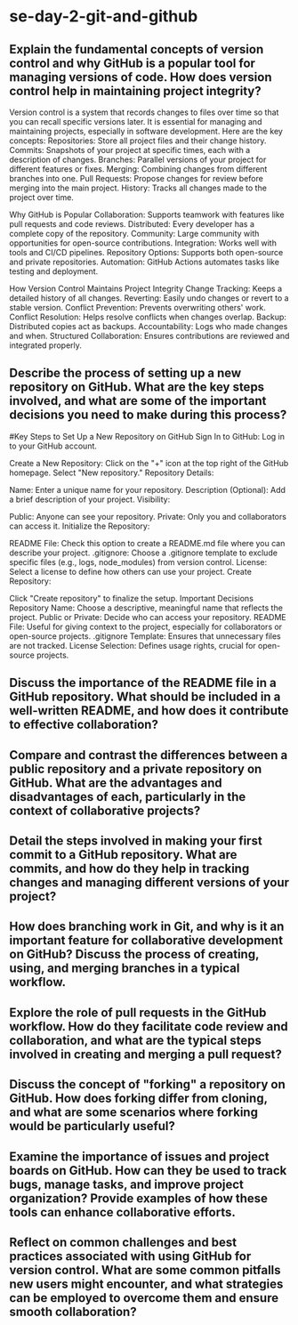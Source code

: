 # se-day-2-git-and-github
## Explain the fundamental concepts of version control and why GitHub is a popular tool for managing versions of code. How does version control help in maintaining project integrity?

Version control is a system that records changes to files over time so that you can recall specific versions later. It is essential for managing and maintaining projects, especially in software development. Here are the key concepts:
Repositories: Store all project files and their change history.
Commits: Snapshots of your project at specific times, each with a description of changes.
Branches: Parallel versions of your project for different features or fixes.
Merging: Combining changes from different branches into one.
Pull Requests: Propose changes for review before merging into the main project.
History: Tracks all changes made to the project over time.

Why GitHub is Popular
Collaboration: Supports teamwork with features like pull requests and code reviews.
Distributed: Every developer has a complete copy of the repository.
Community: Large community with opportunities for open-source contributions.
Integration: Works well with tools and CI/CD pipelines.
Repository Options: Supports both open-source and private repositories.
Automation: GitHub Actions automates tasks like testing and deployment.

How Version Control Maintains Project Integrity
Change Tracking: Keeps a detailed history of all changes.
Reverting: Easily undo changes or revert to a stable version.
Conflict Prevention: Prevents overwriting others' work.
Conflict Resolution: Helps resolve conflicts when changes overlap.
Backup: Distributed copies act as backups.
Accountability: Logs who made changes and when.
Structured Collaboration: Ensures contributions are reviewed and integrated properly.


## Describe the process of setting up a new repository on GitHub. What are the key steps involved, and what are some of the important decisions you need to make during this process?

#Key Steps to Set Up a New Repository on GitHub
Sign In to GitHub:
Log in to your GitHub account.

Create a New Repository:
Click on the "+" icon at the top right of the GitHub homepage.
Select "New repository."
Repository Details:

Name: Enter a unique name for your repository.
Description (Optional): Add a brief description of your project.
Visibility:

Public: Anyone can see your repository.
Private: Only you and collaborators can access it.
Initialize the Repository:

README File: Check this option to create a README.md file where you can describe your project.
.gitignore: Choose a .gitignore template to exclude specific files (e.g., logs, node_modules) from version control.
License: Select a license to define how others can use your project.
Create Repository:

Click "Create repository" to finalize the setup.
Important Decisions
Repository Name: Choose a descriptive, meaningful name that reflects the project.
Public or Private: Decide who can access your repository.
README File: Useful for giving context to the project, especially for collaborators or open-source projects.
.gitignore Template: Ensures that unnecessary files are not tracked.
License Selection: Defines usage rights, crucial for open-source projects.










## Discuss the importance of the README file in a GitHub repository. What should be included in a well-written README, and how does it contribute to effective collaboration?

## Compare and contrast the differences between a public repository and a private repository on GitHub. What are the advantages and disadvantages of each, particularly in the context of collaborative projects?

## Detail the steps involved in making your first commit to a GitHub repository. What are commits, and how do they help in tracking changes and managing different versions of your project?

## How does branching work in Git, and why is it an important feature for collaborative development on GitHub? Discuss the process of creating, using, and merging branches in a typical workflow.

## Explore the role of pull requests in the GitHub workflow. How do they facilitate code review and collaboration, and what are the typical steps involved in creating and merging a pull request?

## Discuss the concept of "forking" a repository on GitHub. How does forking differ from cloning, and what are some scenarios where forking would be particularly useful?

## Examine the importance of issues and project boards on GitHub. How can they be used to track bugs, manage tasks, and improve project organization? Provide examples of how these tools can enhance collaborative efforts.

## Reflect on common challenges and best practices associated with using GitHub for version control. What are some common pitfalls new users might encounter, and what strategies can be employed to overcome them and ensure smooth collaboration?
